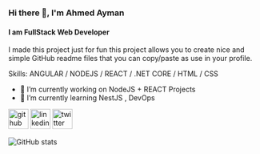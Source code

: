 ### Hi there 👋, I'm Ahmed Ayman
#### I am FullStack Web Developer
I made this project just for fun this project allows you to create nice and simple GitHub readme files that you can copy/paste as use in your profile.

Skills: ANGULAR / NODEJS / REACT / .NET CORE / HTML / CSS

- 🔭 I’m currently working on NodeJS + REACT Projects 
- 🌱 I’m currently learning NestJS , DevOps 


[<img src='https://cdn.jsdelivr.net/npm/simple-icons@3.0.1/icons/github.svg' alt='github' height='40'>](https://github.com/AhmedAyman0)  [<img src='https://cdn.jsdelivr.net/npm/simple-icons@3.0.1/icons/linkedin.svg' alt='linkedin' height='40'>](https://www.linkedin.com/in/https://www.linkedin.com/in/ahmed-elkemary//)  [<img src='https://cdn.jsdelivr.net/npm/simple-icons@3.0.1/icons/twitter.svg' alt='twitter' height='40'>](https://twitter.com/@ahmed96ayman)  

![GitHub stats](https://github-readme-stats.vercel.app/api?username=AhmedAyman0&show_icons=true)  



<!--
**AhmedAyman0/AhmedAyman0** is a ✨ _special_ ✨ repository because its `README.md` (this file) appears on your GitHub profile.

Here are some ideas to get you started:

- 🔭 I’m currently working on ...
- 🌱 I’m currently learning ...
- 👯 I’m looking to collaborate on ...
- 🤔 I’m looking for help with ...
- 💬 Ask me about ...
- 📫 How to reach me: ...
- 😄 Pronouns: ...
- ⚡ Fun fact: ...
-->
